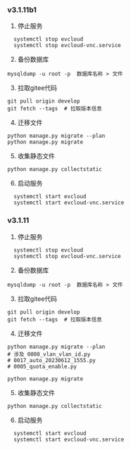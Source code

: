 ### v3.1.11b1
1. 停止服务 
```shell
  systemctl stop evcloud
  systemctl stop evcloud-vnc.service 
```
2. 备份数据库
```shell
mysqldump -u root -p  数据库名称 > 文件
```
3. 拉取gitee代码
```shell
git pull origin develop
git fetch --tags  # 拉取版本信息
```

4. 迁移文件
```shell
python manage.py migrate --plan  
python manage.py migrate

```

5. 收集静态文件
```shell
python manage.py collectstatic 
```

6. 启动服务 
```shell
  systemctl start evcloud
  systemctl start evcloud-vnc.service 
```


### v3.1.11
1. 停止服务 
```shell
  systemctl stop evcloud
  systemctl stop evcloud-vnc.service 
```
2. 备份数据库
```shell
mysqldump -u root -p  数据库名称 > 文件
```
3. 拉取gitee代码
```shell
git pull origin develop
git fetch --tags  # 拉取版本信息
```

4. 迁移文件
```shell
python manage.py migrate --plan  
# 涉及 0008_vlan_vlan_id.py 
# 0017_auto_20230612_1555.py 
# 0005_quota_enable.py

python manage.py migrate

```

5. 收集静态文件
```shell
python manage.py collectstatic 
```

6. 启动服务 
```shell
  systemctl start evcloud
  systemctl start evcloud-vnc.service 
```